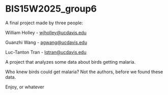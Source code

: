 # BIS15W2025_group6

A final project made by three people:

William Holley -  wjholley@ucdavis.edu

Guanzhi Wang - agwang@ucdavis.edu

Luc-Tanton Tran - lqtran@ucdavis.edu

A project that analyzes some data about birds getting malaria.

Who knew birds could get malaria? Not the authors, before we found these data.

Enjoy, or whatever
